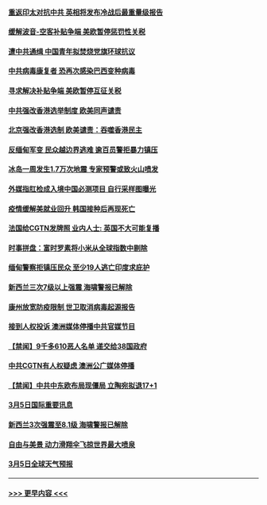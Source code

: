 #### [重返印太对抗中共 英相将发布冷战后最重量级报告](../pages/prog202/a103068468.md?t=03070751) 
#### [缓解波音-空客补贴争端 美欧暂停惩罚性关税](../pages/prog202/a103068479.md?t=03070751) 
#### [遭中共通缉 中国青年拟焚烧党旗环球抗议](../pages/prog202/a103068445.md?t=03070751) 
#### [中共病毒康复者 恐再次感染巴西变种病毒](../pages/prog202/a103068353.md?t=03070751) 
#### [寻求解决补贴争端 美欧暂停互征关税](../pages/prog202/a103068341.md?t=03070751) 
#### [中共强改香港选举制度  欧美同声谴责](../pages/prog202/a103068283.md?t=03070751) 
#### [北京强改香港选制 欧美谴责：吞噬香港民主](../pages/prog202/a103068085.md?t=03070751) 
#### [反缅甸军变 民众越边界逃难 逾百员警拒暴力镇压](../pages/prog202/a103067999.md?t=03070751) 
#### [冰岛一周发生1.7万次地震 专家预警或致火山喷发](../pages/prog202/a103067530.md?t=03070751) 
#### [外媒指肛检成入境中国必测项目 自行采样图曝光](../pages/prog202/a103067771.md?t=03070751) 
#### [疫情缓解美就业回升 韩国接种后再现死亡](../pages/prog202/a103067832.md?t=03070751) 
#### [法国给CGTN发牌照 业内人士: 英国不大可能复播](../pages/prog202/a103067751.md?t=03070751) 
#### [时事拼盘：富时罗素将小米从全球指数中剔除](../pages/prog202/a103067788.md?t=03070751) 
#### [缅甸警察拒镇压民众 至少19人逃亡印度求庇护](../pages/prog202/a103067718.md?t=03070751) 
#### [新西兰三次7级以上强震 海啸警报已解除](../pages/prog202/a103067639.md?t=03070751) 
#### [康州放宽防疫限制 世卫取消病毒起源报告](../pages/prog202/a103067627.md?t=03070751) 
#### [接到人权投诉 澳洲媒体停播中共官媒节目](../pages/prog202/a103067525.md?t=03070751) 
#### [【禁闻】9千多610恶人名单 递交给38国政府](../pages/prog202/a103067593.md?t=03070751) 
#### [中共CGTN有人权疑虑 澳洲公广媒体停播](../pages/prog202/a103067601.md?t=03070751) 
#### [【禁闻】中共中东欧布局现僵局 立陶宛拟退17+1](../pages/prog202/a103067543.md?t=03070751) 
#### [3月5日国际重要讯息](../pages/prog202/a103067377.md?t=03070751) 
#### [新西兰3次强震至8.1级 海啸警报已解除](../pages/prog202/a103067178.md?t=03070751) 
#### [自由与美景 动力滑翔伞飞掠世界最大喷泉](../pages/prog202/a103067169.md?t=03070751) 
#### [3月5日全球天气预报](../pages/prog202/a103067106.md?t=03070751) 

----
#### [ >>> 更早内容 <<< ](../indexes/prog202-earlier.md)
